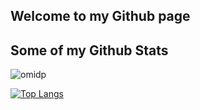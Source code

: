 ## Welcome to my Github page


<!--
**birddevelper/birddevelper** is a ✨ _special_ ✨ repository because its `README.md` (this file) appears on your GitHub profile.

Here are some ideas to get you started:

-->


## Some of my Github Stats
<p align=left> <img src=https://komarev.com/ghpvc/?username=birddevelper alt=omidp /> </p>

[![Top Langs](https://github-readme-stats.vercel.app/api/top-langs/?username=birddevelper&layout=compact)](https://github.com/omidp/github-readme-stats)
